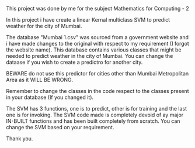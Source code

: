 This project was done by me for the subject Mathematics for Computing - 2

In this project i have create a linear Kernal multiclass SVM to predict weather for the city of Mumbai.

The database "Mumbai 1.csv" was sourced from a government website and i have made changes to the original with respect to my requirement (I forgot the website name).
This database contains various classes that might be needed to predict weather in the city of Mumbai. You can change the dataase if you wish to create a predictro for another city.

BEWARE do not use this predictor for cities other than Mumbai Metropolitan Area as it WILL BE WRONG.

Remember to change the classes in the code respect to the classes present in your database (If you changed it).

The SVM has 3 functions, one is to predict, other is for training and the last one is for invoking. The SVM code made is completely devoid of ay major IN-BUILT functions and has been
built completely from scratch. You can change the SVM based on your requirement.

Thank you.
